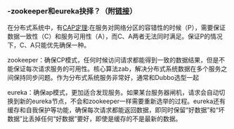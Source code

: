 ### -zookeeper和eureka抉择？（附[链接](https://my.oschina.net/thinwonton/blog/1622905)）
在分布式系统中，有[CAP定理](http://zh.wikipedia.org/wiki/CAP%E5%AE%9A%E7%90%86):在服务对网络分区的容错性的时候（P），需要保证数据一致性（C）和服务可用性（A），而C、A两者无法同时满足。保证P的情况下，C、A只能优先确保一种。

zookeeper：确保CP模式，任何时候访问请求都能得到一致的数据结果，但是不能保证每次请求服务的可用性。核心算法zab，解决分布式系统数据在多个服务之间保持同步问题。作为分布式系统服务非常好，通常和Dubbo选型一起

eureka：确保ap模式，更加适合发现服务。如果某台服务器闸机，请求会自动切换到新的eureka节点，不会和zookeeper一样需要重新选举的过程。eureka还有缓存和自我保护等功能，确保每次请求都能返回数据，即同时保留“好数据”和“坏数据”比丢掉任何“好数据”要好，即使是缓存的不是最新的数据。

